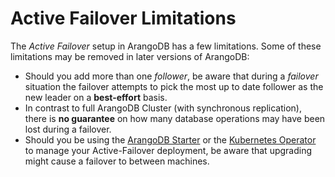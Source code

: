 Active Failover Limitations
===========================

The _Active Failover_ setup in ArangoDB has a few limitations. Some of these limitations 
may be removed in later versions of ArangoDB:

- Should you add more than one _follower_, be aware that during a _failover_ situation
 the failover attempts to pick the most up to date follower as the new leader on a **best-effort** basis. 
- In contrast to full ArangoDB Cluster (with synchronous replication), there is **no guarantee** on 
  how many database operations may have been lost during a failover.
- Should you be using the [ArangoDB Starter](https://github.com/arangodb-helper/arangodb) 
  or the [Kubernetes Operator](https://github.com/arangodb/kube-arangodb) to manage your Active-Failover
  deployment, be aware that upgrading might cause a failover to between machines.